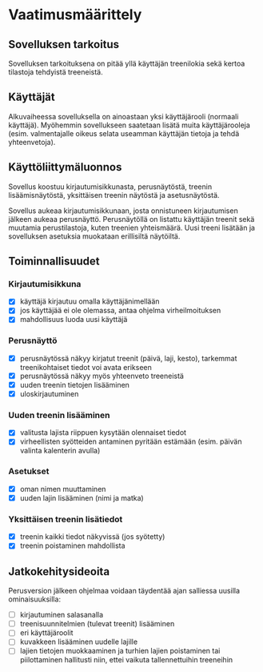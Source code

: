 # Vaatimusmäärittely

## Sovelluksen tarkoitus

Sovelluksen tarkoituksena on pitää yllä käyttäjän treenilokia sekä kertoa tilastoja tehdyistä treeneistä.

## Käyttäjät

Alkuvaiheessa sovelluksella on ainoastaan yksi käyttäjärooli (normaali käyttäjä). Myöhemmin sovellukseen saatetaan lisätä muita käyttäjärooleja (esim. valmentajalle oikeus selata useamman käyttäjän tietoja ja tehdä yhteenvetoja).

## Käyttöliittymäluonnos

Sovellus koostuu kirjautumisikkunasta, perusnäytöstä, treenin lisäämisnäytöstä, yksittäisen treenin näytöstä ja asetusnäytöstä.

Sovellus aukeaa kirjautumisikkunaan, josta onnistuneen kirjautumisen jälkeen aukeaa perusnäyttö. Perusnäytöllä on listattu käyttäjän treenit sekä muutamia perustilastoja, kuten treenien yhteismäärä. Uusi treeni lisätään ja sovelluksen asetuksia muokataan erillisiltä näytöiltä.

## Toiminnallisuudet

### Kirjautumisikkuna

- [x] käyttäjä kirjautuu omalla käyttäjänimellään
- [x] jos käyttäjää ei ole olemassa, antaa ohjelma virheilmoituksen
- [x] mahdollisuus luoda uusi käyttäjä

### Perusnäyttö

- [x] perusnäytössä näkyy kirjatut treenit (päivä, laji, kesto), tarkemmat treenikohtaiset tiedot voi avata erikseen
- [x] perusnäytössä näkyy myös yhteenveto treeneistä
- [x] uuden treenin tietojen lisääminen
- [x] uloskirjautuminen

### Uuden treenin lisääminen

- [x] valitusta lajista riippuen kysytään olennaiset tiedot
- [x] virheellisten syötteiden antaminen pyritään estämään (esim. päivän valinta kalenterin avulla)

### Asetukset

- [x] oman nimen muuttaminen
- [x] uuden lajin lisääminen (nimi ja matka)

### Yksittäisen treenin lisätiedot

- [x] treenin kaikki tiedot näkyvissä (jos syötetty)
- [x] treenin poistaminen mahdollista

## Jatkokehitysideoita

Perusversion jälkeen ohjelmaa voidaan täydentää ajan salliessa uusilla ominaisuuksilla:

- [ ] kirjautuminen salasanalla
- [ ] treenisuunnitelmien (tulevat treenit) lisääminen
- [ ] eri käyttäjäroolit
- [ ] kuvakkeen lisääminen uudelle lajille
- [ ] lajien tietojen muokkaaminen ja turhien lajien poistaminen tai piilottaminen hallitusti niin, ettei vaikuta tallennettuihin treeneihin
